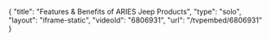 {
    "title": "Features & Benefits of ARIES Jeep Products",
    "type": "solo",
    "layout": "iframe-static",
    "videoId": "6806931",
    "url": "\/tvpembed\/6806931"
}